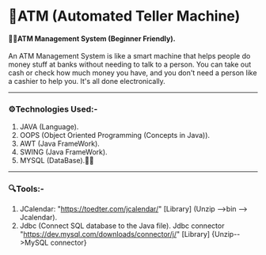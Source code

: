 # 🏧ATM (Automated Teller Machine)

<h4>🧑‍💼ATM Management System (Beginner Friendly).</h4>

  An ATM Management System is like a smart machine that helps people do money stuff at banks without needing to
  talk to a person. You can take out cash or check how much money you have, and you don't need a person like a cashier to help you. It's all done 
  electronically.
  <hr>
 
<h3>⚙️Technologies Used:-</h3>
  
 1) JAVA (Language).
 2) OOPS (Object Oriented Programming (Concepts in Java)).
 3) AWT (Java FrameWork).
 4) SWING (Java FrameWork).
 5) MYSQL (DataBase).😶‍🌫️
  <hr>

<h3>🔍Tools:-</h3>

1) JCalendar:  "https://toedter.com/jcalendar/" [Library] (Unzip -->bin --> Jcalendar).
2) Jdbc (Connect SQL database to the Java file). Jdbc connector "https://dev.mysql.com/downloads/connector/j/" [Library] {Unzip-->MySQL connector}
